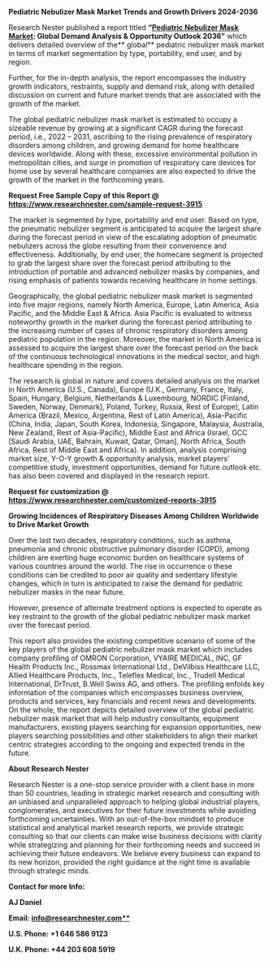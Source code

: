 ﻿**Pediatric Nebulizer Mask <a name="_hlk94542998"></a>Market Trends and Growth Drivers 2024-2036**

Research Nester published a report titled **“[Pediatric Nebulizer Mask Market](https://www.researchnester.com/reports/pediatric-nebulizer-mask-market/3915): Global Demand Analysis & Opportunity Outlook 2036”** which delivers detailed overview of the** global** pediatric nebulizer mask market in terms of market segmentation by type, portability, end user, and by region.

Further, for the in-depth analysis, the report encompasses the industry growth indicators, restraints, supply and demand risk, along with detailed discussion on current and future market trends that are associated with the growth of the market.

The global pediatric nebulizer mask market is estimated to occupy a sizeable revenue by growing at a significant CAGR<a name="_hlk91521038"></a> during the forecast period, i.e., 2022 – 2031, ascribing to the rising prevalence of respiratory disorders among children, and growing demand for home healthcare devices worldwide. Along with these, excessive environmental pollution in metropolitan cities, and surge in promotion of respiratory care devices for home use by several healthcare companies are also expected to drive the growth of the market in the forthcoming years. 

**Request Free Sample Copy of this Report @ <https://www.researchnester.com/sample-request-3915>** 

The market is segmented by type, portability and end user. Based on type, the pneumatic nebulizer segment is anticipated to acquire the largest share during the forecast period in view of the escalating adoption of pneumatic nebulizers across the globe resulting from their convenience and effectiveness. Additionally, by end user, the homecare segment is projected to grab the largest share over the forecast period attributing to the introduction of portable and advanced nebulizer masks by companies, and rising emphasis of patients towards receiving healthcare in home settings. 

Geographically, the global pediatric nebulizer mask market is segmented into five major regions, namely North America, Europe, Latin America, Asia Pacific, and the Middle East & Africa. Asia Pacific is evaluated to witness noteworthy growth in the market during the forecast period attributing to the increasing number of cases of chronic respiratory disorders among pediatric population in the region. Moreover, the market in North America is assessed to acquire the largest share over the forecast period on the back of the continuous technological innovations in the medical sector, and high healthcare spending in the region.

The research is global in nature and covers detailed analysis on the market in North America (U.S., Canada), Europe (U.K., Germany, France, Italy, Spain, Hungary, Belgium, Netherlands & Luxembourg, NORDIC [Finland, Sweden, Norway, Denmark], Poland, Turkey, Russia, Rest of Europe), Latin America (Brazil, Mexico, Argentina, Rest of Latin America), Asia-Pacific (China, India, Japan, South Korea, Indonesia, Singapore, Malaysia, Australia, New Zealand, Rest of Asia-Pacific), Middle East and Africa (Israel, GCC [Saudi Arabia, UAE, Bahrain, Kuwait, Qatar, Oman], North Africa, South Africa, Rest of Middle East and Africa). In addition, analysis comprising market size, Y-O-Y growth & opportunity analysis, market players’ competitive study, investment opportunities, demand for future outlook etc. has also been covered and displayed in the research report.

**Request for customization @ <https://www.researchnester.com/customized-reports-3915>** 

**Growing Incidences of Respiratory Diseases Among Children Worldwide to Drive Market Growth**

Over the last two decades, respiratory conditions, such as asthma, pneumonia and chronic obstructive pulmonary disorder (COPD), among children are exerting huge economic burden on healthcare systems of various countries around the world. The rise in occurrence o these conditions can be credited to poor air quality and sedentary lifestyle changes, which in turn is anticipated to raise the demand for pediatric nebulizer masks in the near future. 

However, presence of alternate treatment options is expected to operate as key restraint to the growth of the global pediatric nebulizer mask market over the forecast period.

This report also provides the existing competitive scenario of some of the key players of the global pediatric nebulizer mask market which includes company profiling of OMRON Corporation, VYAIRE MEDICAL, INC, GF Health Products Inc., Rossmax International Ltd., DeVilbiss Healthcare LLC, Allied Healthcare Products, Inc., Teleflex Medical, Inc., Trudell Medical International, DrTrust, B.Well Swiss AG, and others. The profiling enfolds key information of the companies which encompasses business overview, products and services, key financials and recent news and developments. On the whole, the report depicts detailed overview of the global pediatric nebulizer mask market that will help industry consultants, equipment manufacturers, existing players searching for expansion opportunities, new players searching possibilities and other stakeholders to align their market centric strategies according to the ongoing and expected trends in the future.      

<a name="_hlk168910495"></a>**About Research Nester**

Research Nester is a one-stop service provider with a client base in more than 50 countries, leading in strategic market research and consulting with an unbiased and unparalleled approach to helping global industrial players, conglomerates, and executives for their future investments while avoiding forthcoming uncertainties. With an out-of-the-box mindset to produce statistical and analytical market research reports, we provide strategic consulting so that our clients can make wise business decisions with clarity while strategizing and planning for their forthcoming needs and succeed in achieving their future endeavors. We believe every business can expand to its new horizon, provided the right guidance at the right time is available through strategic minds.

**Contact for more Info:**

**AJ Daniel**

**Email: [info@researchnester.com**](mailto:info@researchnester.com)**

**U.S. Phone: +1 646 586 9123** 

**U.K. Phone: +44 203 608 5919** 
